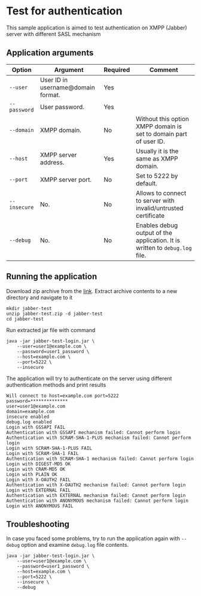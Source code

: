 # Test for authentication

This sample application is aimed to test authentication on XMPP (Jabber)
server with different SASL mechanism

## Application arguments

| Option         | Argument                            | Required | Comment                                                                                 |
|----------------|-------------------------------------|----------|-----------------------------------------------------------------------------------------|
| `--user    `   | User ID in username@domain format.  | Yes      |                                                                                         |
| `--password`   | User password.                      | Yes      |                                                                                         |
| `--domain  `   | XMPP domain.                        | No       | Without this option XMPP domain is set to domain part of user ID.                       |
| `--host    `   | XMPP server address.                | Yes      | Usually it is the same as XMPP domain.                                                  |
| `--port    `   | XMPP server port.                   | No       | Set to 5222 by default.                                                                 |
| `--insecure`   | No.                                 | No       | Allows to connect to server with invalid/untrusted certificate                          |
| `--debug   `   | No.                                 | No       | Enables debug output of the application. It is written to `debug.log` file.             |


## Running the application

Download zip archive from the [link](https://github.com/axibase/jabber-test/releases/download/v1.6/jabber-test.zip).
Extract archive contents to a new directory and navigate to it

```
mkdir jabber-test
unzip jabber-test.zip -d jabber-test
cd jabber-test
```

Run extracted jar file with command

```
java -jar jabber-test-login.jar \
    --user=user1@example.com \
    --password=user1_password \
    --host=example.com \
    --port=5222 \
    --insecure
```

The application will try to authenticate on the server using different
authentication methods and print results

```
Will connect to host=example.com port=5222
password=**************
user=user1@example.com
domain=example.com
insecure enabled
debug.log enabled
Login with GSSAPI FAIL
Authentication with GSSAPI mechanism failed: Cannot perform login
Authentication with SCRAM-SHA-1-PLUS mechanism failed: Cannot perform login
Login with SCRAM-SHA-1-PLUS FAIL
Login with SCRAM-SHA-1 FAIL
Authentication with SCRAM-SHA-1 mechanism failed: Cannot perform login
Login with DIGEST-MD5 OK
Login with CRAM-MD5 OK
Login with PLAIN OK
Login with X-OAUTH2 FAIL
Authentication with X-OAUTH2 mechanism failed: Cannot perform login
Login with EXTERNAL FAIL
Authentication with EXTERNAL mechanism failed: Cannot perform login
Authentication with ANONYMOUS mechanism failed: Cannot perform login
Login with ANONYMOUS FAIL
```

## Troubleshooting

In case you faced some problems, try to run the application again with
`--debug` option and examine `debug.log` file contents.

```
java -jar jabber-test-login.jar \
    --user=user1@example.com \
    --password=user1_password \
    --host=example.com \
    --port=5222 \
    --insecure \
    --debug
```
